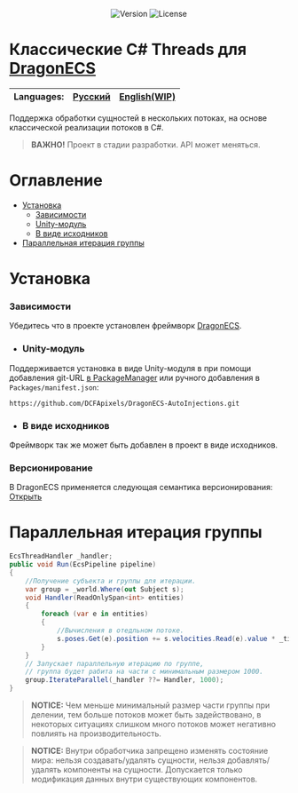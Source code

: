 <p align="center">
<img alt="Version" src="https://img.shields.io/github/package-json/v/DCFApixels/DragonECS-ClassicThreads?color=%23ff4e85&style=for-the-badge">
<img alt="License" src="https://img.shields.io/github/license/DCFApixels/DragonECS-ClassicThreads?color=ff4e85&style=for-the-badge">
<!--<img alt="Discord" src="https://img.shields.io/discord/1111696966208999525?color=%23ff4e85&label=Discord&logo=Discord&logoColor=%23ff4e85&style=for-the-badge">-->
</p>

# Классические C# Threads для [DragonECS](https://github.com/DCFApixels/DragonECS)

| Languages: | [Русский](https://github.com/DCFApixels/DragonECS-ClassicThreads/blob/main/README-RU.md) | [English(WIP)](https://github.com/DCFApixels/DragonECS-ClassicThreads) |
| :--- | :--- | :--- |

Поддержка обработки сущностей в нескольких потоках, на основе классической реализации потоков в C#.
> **ВАЖНО!** Проект в стадии разработки. API может меняться.
# Оглавление
* [Установка](#Установка)
   * [Зависимости](#Зависимости)
   * [Unity-модуль](#Unity-модуль)
   * [В виде исходников](#В-виде-иходников)
* [Параллельная итерация группы](#Параллельная-итерация-группы)

# Установка
### Зависимости
Убедитесь что в проекте установлен фреймворк [DragonECS](https://github.com/DCFApixels/DragonECS).
* ### Unity-модуль
Поддерживается установка в виде Unity-модуля в  при помощи добавления git-URL [в PackageManager](https://docs.unity3d.com/2023.2/Documentation/Manual/upm-ui-giturl.html) или ручного добавления в `Packages/manifest.json`: 
```
https://github.com/DCFApixels/DragonECS-AutoInjections.git
```
* ### В виде исходников
Фреймворк так же может быть добавлен в проект в виде исходников. 

### Версионирование
В DragonECS применяется следующая семантика версионирования: [Открыть](https://gist.github.com/DCFApixels/e53281d4628b19fe5278f3e77a7da9e8#%D0%B2%D0%B5%D1%80%D1%81%D0%B8%D0%BE%D0%BD%D0%B8%D1%80%D0%BE%D0%B2%D0%B0%D0%BD%D0%B8%D0%B5)

# Параллельная итерация группы
``` csharp
EcsThreadHandler _handler;
public void Run(EcsPipeline pipeline)
{
    //Получение субъекта и группы для итерации.
    var group = _world.Where(out Subject s);
    void Handler(ReadOnlySpan<int> entities)
    {
        foreach (var e in entities)
        {
            //Вычисления в отедльном потоке.
            s.poses.Get(e).position += s.velocities.Read(e).value * _time.DeltaTime;
        }
    }
    // Запускает параллельную итерацию по группе, 
    // группа будет рабита на части с минимальным размером 1000.
    group.IterateParallel(_handler ??= Handler, 1000);
}
```
> **NOTICE:** Чем меньше минимальный размер части группы при делении, тем больше потоков может быть задействовано, в некоторых ситуациях слишком много потоков может негативно повлиять на производительность.

> **NOTICE:** Внутри обработчика запрещено изменять состояние мира: нельзя создавать/удалять сущности, нельзя добавлять/удалять компоненты на сущности. Допускается только модификация данных внутри существующих компонентов.
